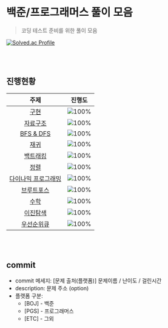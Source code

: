 # 백준/프로그래머스 풀이 모음

> 코딩 테스트 준비를 위한 풀이 모음


[![Solved.ac Profile](http://mazassumnida.wtf/api/v2/generate_badge?boj=wwwwhy)](https://solved.ac/wwwwhy/)

<br></br>

## 진행현황
 | 주제 | 진행도 |
 | :--: | :--: |
  | [구현](https://github.com/WANTWON/CodingTest/tree/main/01-Implementation) | ![100%](https://progress-bar.dev/6/?scale=20&title=progress&width=500&color=babaca&suffix=/20) |
 | [자료구조](https://github.com/WANTWON/CodingTest/tree/main/02-DataStructures) | ![100%](https://progress-bar.dev/11/?scale=20&title=progress&width=500&color=babaca&suffix=/20) |
 | [BFS & DFS](https://github.com/WANTWON/CodingTest/tree/main/04-DFS%26BFS) | ![100%](https://progress-bar.dev/23/?scale=32&title=progress&width=500&color=babaca&suffix=/32) |
 | [재귀](https://github.com/WANTWON/CodingTest/tree/main/09-Recursion) | ![100%](https://progress-bar.dev/3/?scale=20&title=progress&width=500&color=babaca&suffix=/20) |
 | [백트래킹](https://github.com/WANTWON/CodingTest/tree/main/05-BackTracking) | ![100%](https://progress-bar.dev/14/?scale=20&title=progress&width=500&color=babaca&suffix=/20) |
 | [정렬](https://github.com/WANTWON/CodingTest/tree/main/03-Sorting) | ![100%](https://progress-bar.dev/9/?scale=20&title=progress&width=500&color=babaca&suffix=/20) |
 | [다이나믹 프로그래밍](workbook/0x10.md) | ![100%](https://progress-bar.dev/8/?scale=20&title=progress&width=500&color=babaca&suffix=/20) |
 | [브루트포스](https://github.com/WANTWON/CodingTest/tree/main/07-BruteForce) | ![100%](https://progress-bar.dev/3/?scale=20&title=progress&width=500&color=babaca&suffix=/20) |
| [수학](https://github.com/WANTWON/CodingTest/tree/main/08-Math) | ![100%](https://progress-bar.dev/4/?scale=20&title=progress&width=500&color=babaca&suffix=/20) |
| [이진탐색](https://github.com/WANTWON/CodingTest/tree/main/11-BinarySearch) | ![100%](https://progress-bar.dev/7/?scale=20&title=progress&width=500&color=babaca&suffix=/20) |
| [우선순위큐](https://github.com/WANTWON/CodingTest/tree/main/12-Priority%20Queue) | ![100%](https://progress-bar.dev/8/?scale=8&title=progress&width=500&color=babaca&suffix=/8) |



<br></br>

## commit
- commit 메세지: [문제 출처(플랫폼)] 문제이름 / 난이도 / 걸린시간 
- description: 문제 주소 (option)
- 플랫폼 구분: 
  * [BOJ] - 백준 
  * [PGS] - 프로그래머스
  * [ETC] - 그외
